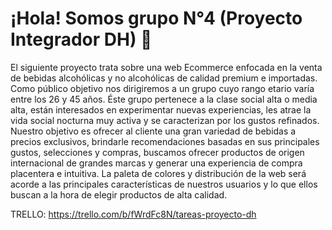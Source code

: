 # ¡Hola! Somos grupo N°4 (Proyecto Integrador DH) 👋

El siguiente proyecto trata sobre una web Ecommerce enfocada en la venta de bebidas alcohólicas y no alcohólicas de calidad premium e importadas.
Como público objetivo nos dirigiremos a un grupo cuyo rango etario varía entre los 26 y 45 años. Éste grupo pertenece a la clase social alta o media alta, están interesados en experimentar nuevas experiencias, les atrae la vida social nocturna muy activa y se caracterizan por los gustos refinados.
Nuestro objetivo es ofrecer al cliente una gran variedad de bebidas a precios exclusivos, brindarle recomendaciones basadas en sus principales gustos, selecciones y compras, buscamos ofrecer productos de origen internacional de grandes marcas y generar una experiencia de compra placentera e intuitiva.
La paleta de colores y distribución de la web será acorde a las principales características de nuestros usuarios y lo que ellos buscan a la hora de elegir productos de alta calidad.


TRELLO: https://trello.com/b/fWrdFc8N/tareas-proyecto-dh
